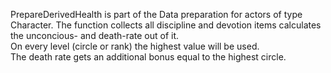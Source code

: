 PrepareDerivedHealth is part of the Data preparation for actors of type Character. The function collects all discipline and devotion items calculates the unconcious- and death-rate out of it.<br>
On every level (circle or rank) the highest value will be used.<br>
The death rate gets an additional bonus equal to the highest circle. 